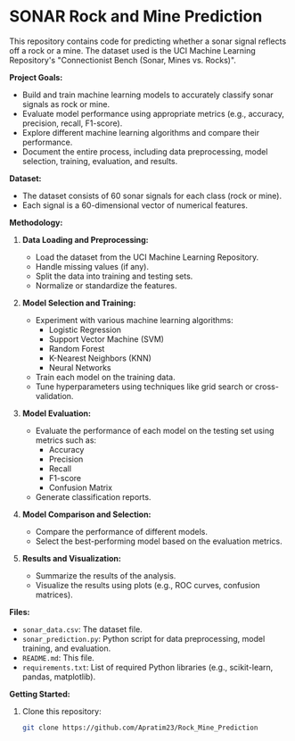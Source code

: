 # SONAR Rock and Mine Prediction

This repository contains code for predicting whether a sonar signal reflects off a rock or a mine. The dataset used is the UCI Machine Learning Repository's "Connectionist Bench (Sonar, Mines vs. Rocks)".

**Project Goals:**

* Build and train machine learning models to accurately classify sonar signals as rock or mine.
* Evaluate model performance using appropriate metrics (e.g., accuracy, precision, recall, F1-score).
* Explore different machine learning algorithms and compare their performance.
* Document the entire process, including data preprocessing, model selection, training, evaluation, and results.

**Dataset:**

* The dataset consists of 60 sonar signals for each class (rock or mine).
* Each signal is a 60-dimensional vector of numerical features. 

**Methodology:**

1. **Data Loading and Preprocessing:**
   - Load the dataset from the UCI Machine Learning Repository.
   - Handle missing values (if any).
   - Split the data into training and testing sets.
   - Normalize or standardize the features.

2. **Model Selection and Training:**
   - Experiment with various machine learning algorithms:
      - Logistic Regression
      - Support Vector Machine (SVM)
      - Random Forest
      - K-Nearest Neighbors (KNN)
      - Neural Networks
   - Train each model on the training data.
   - Tune hyperparameters using techniques like grid search or cross-validation.

3. **Model Evaluation:**
   - Evaluate the performance of each model on the testing set using metrics such as:
      - Accuracy
      - Precision
      - Recall
      - F1-score
      - Confusion Matrix
   - Generate classification reports.

4. **Model Comparison and Selection:**
   - Compare the performance of different models.
   - Select the best-performing model based on the evaluation metrics.

5. **Results and Visualization:**
   - Summarize the results of the analysis.
   - Visualize the results using plots (e.g., ROC curves, confusion matrices).

**Files:**

* `sonar_data.csv`: The dataset file.
* `sonar_prediction.py`: Python script for data preprocessing, model training, and evaluation.
* `README.md`: This file.
* `requirements.txt`: List of required Python libraries (e.g., scikit-learn, pandas, matplotlib).

**Getting Started:**

1. Clone this repository:
   ```bash
   git clone https://github.com/Apratim23/Rock_Mine_Prediction
